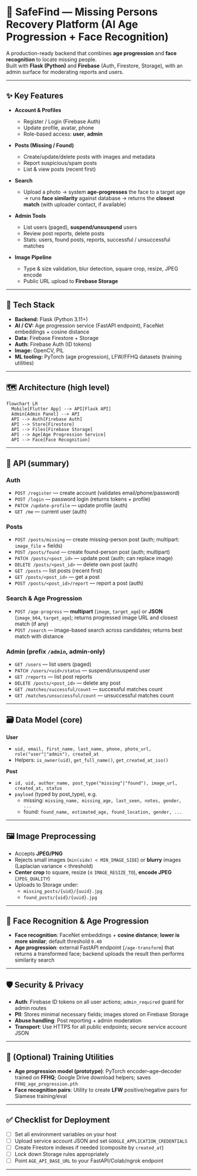 # 🔎 SafeFind — Missing Persons Recovery Platform (AI Age Progression + Face Recognition)

A production-ready backend that combines **age progression** and **face recognition** to locate missing people.  
Built with **Flask (Python)** and **Firebase** (Auth, Firestore, Storage), with an admin surface for moderating reports and users.

---

## ✨ Key Features

- **Account & Profiles**
  - Register / Login (Firebase Auth)
  - Update profile, avatar, phone
  - Role-based access: **user**, **admin**

- **Posts (Missing / Found)**
  - Create/update/delete posts with images and metadata
  - Report suspicious/spam posts
  - List & view posts (recent first)

- **Search**
  - Upload a photo → system **age-progresses** the face to a target age → runs **face similarity** against database → returns the **closest match** (with uploader contact, if available)

- **Admin Tools**
  - List users (paged), **suspend/unsuspend** users
  - Review post reports, delete posts
  - Stats: users, found posts, reports, successful / unsuccessful matches

- **Image Pipeline**
  - Type & size validation, blur detection, square crop, resize, JPEG encode
  - Public URL upload to **Firebase Storage**

---

## 🧱 Tech Stack

- **Backend:** Flask (Python 3.11+)
- **AI / CV:** Age progression service (FastAPI endpoint), FaceNet embeddings + cosine distance
- **Data:** Firebase Firestore + Storage
- **Auth:** Firebase Auth (ID tokens)
- **Image:** OpenCV, PIL
- **ML tooling:** PyTorch (age progression), LFW/FFHQ datasets (training utilities)

---

## 🗺️ Architecture (high level)

```mermaid
flowchart LR
  Mobile[Flutter App] --> API[Flask API]
  Admin[Admin Panel] --> API
  API --> Auth[Firebase Auth]
  API --> Store[Firestore]
  API --> Files[Firebase Storage]
  API --> Age[Age Progression Service]
  API --> Face[Face Recognition]
```

---

## 🧩 API (summary)

### Auth
- `POST /register` — create account (validates email/phone/password)
- `POST /login` — password login (returns tokens + profile)
- `PATCH /update-profile` — update profile (auth)
- `GET /me` — current user (auth)

### Posts
- `POST /posts/missing` — create missing-person post (auth; multipart: `image_file` + fields)
- `POST /posts/found` — create found-person post (auth; multipart)
- `PATCH /posts/<post_id>` — update post (auth; can replace image)
- `DELETE /posts/<post_id>` — delete own post (auth)
- `GET /posts` — list posts (recent first)
- `GET /posts/<post_id>` — get a post
- `POST /posts/<post_id>/report` — report a post (auth)

### Search & Age Progression
- `POST /age-progress` — **multipart** (`image`, `target_age`) or **JSON** (`image_b64`, `target_age`); returns progressed image URL and closest match (if any)
- `POST /search` — image-based search across candidates; returns best match with distance

### Admin (prefix `/admin`, admin-only)
- `GET /users` — list users (paged)
- `PATCH /users/<uid>/status` — suspend/unsuspend user
- `GET /reports` — list post reports
- `DELETE /posts/<post_id>` — delete any post
- `GET /matches/successful/count` — successful matches count
- `GET /matches/unsuccessful/count` — unsuccessful matches count

---

## 🗃️ Data Model (core)

**User**
- `uid, email, first_name, last_name, phone, photo_url, role("user"|"admin"), created_at`
- Helpers: `is_owner(uid)`, `get_full_name()`, `get_created_at_iso()`

**Post**
- `id, uid, author_name, post_type("missing"|"found"), image_url, created_at, status`
- `payload` (typed by post_type), e.g.  
  - missing: `missing_name, missing_age, last_seen, notes, gender, ...`  
  - found: `found_name, estimated_age, found_location, gender, ...`

---

## 🖼️ Image Preprocessing

- Accepts **JPEG/PNG**
- Rejects small images (`min(side) < MIN_IMAGE_SIDE`) or **blurry** images (Laplacian variance < threshold)
- **Center crop** to square, resize (≤ `IMAGE_RESIZE_TO`), **encode JPEG** (`JPEG_QUALITY`)
- Uploads to Storage under:
  - `missing_posts/{uid}/{uuid}.jpg`
  - `found_posts/{uid}/{uuid}.jpg`

---

## 🧠 Face Recognition & Age Progression

- **Face recognition**: FaceNet embeddings + **cosine distance**; **lower is more similar**; default threshold `0.40`
- **Age progression**: external FastAPI endpoint (`/age-transform`) that returns a transformed face; backend uploads the result then performs similarity search

---

## 🛡️ Security & Privacy

- **Auth**: Firebase ID tokens on all user actions; `admin_required` guard for admin routes
- **PII**: Stores minimal necessary fields; images stored on Firebase Storage
- **Abuse handling**: Post reporting + admin moderation
- **Transport**: Use HTTPS for all public endpoints; secure service account JSON

---

## 🧪 (Optional) Training Utilities

- **Age progression model (prototype)**: PyTorch encoder–age–decoder trained on **FFHQ**; Google Drive download helpers; saves `FFHQ_age_progression.pth`
- **Face recognition pairs**: Utility to create **LFW** positive/negative pairs for Siamese training/eval

---

## ✅ Checklist for Deployment

- [ ] Set all environment variables on your host
- [ ] Upload service account JSON and set `GOOGLE_APPLICATION_CREDENTIALS`
- [ ] Create Firestore indexes if needed (composite by `created_at`)
- [ ] Lock down Storage rules appropriately
- [ ] Point `AGE_API_BASE_URL` to your FastAPI/Colab/ngrok endpoint

---



